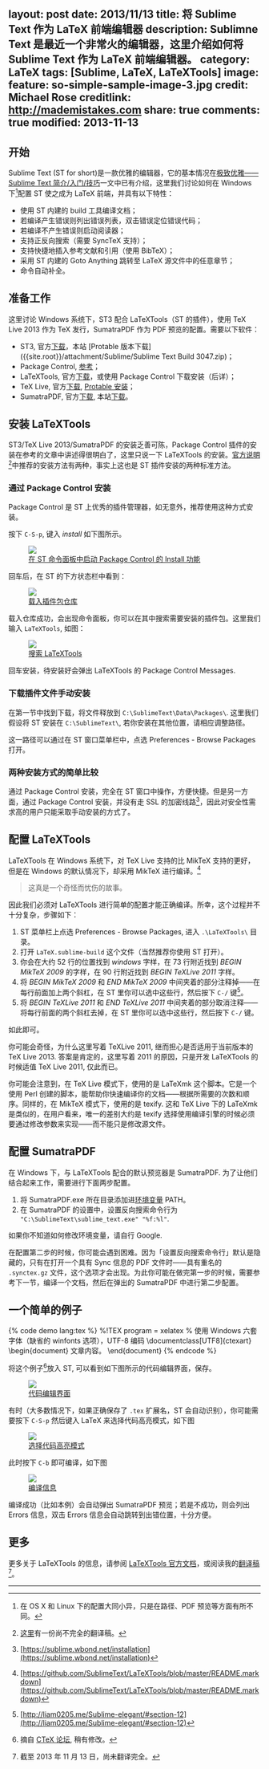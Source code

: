 layout: post
date: 2013/11/13
title: 将 Sublime Text 作为 LaTeX 前端编辑器
description: Sublimne Text 是最近一个非常火的编辑器，这里介绍如何将 Sublime Text 作为 LaTeX 前端编辑器。
category: LaTeX
tags: [Sublime, LaTeX, LaTeXTools]
image:
  feature: so-simple-sample-image-3.jpg
  credit: Michael Rose
  creditlink: http://mademistakes.com
share: true
comments: true
modified: 2013-11-13
---


## 开始

Sublime Text (ST for short)是一款优雅的编辑器，它的基本情况在[极致优雅——Sublime Text 简介/入门/技巧](http://liam0205.me/Sublime-elegant/)一文中已有介绍，这里我们讨论如何在 Windows 下[^1]配置 ST 使之成为 LaTeX 前端，并具有以下特性：

* 使用 ST 内建的 build 工具编译文档；
* 若编译产生错误则列出错误列表，双击错误定位错误代码；
* 若编译不产生错误则启动阅读器；
* 支持正反向搜索（需要 SyncTeX 支持）；
* 支持快捷地插入参考文献和引用（使用 BibTeX）；
* 采用 ST 内建的 Goto Anything 跳转至 LaTeX 源文件中的任意章节；
* 命令自动补全。

<!--more-->

## 准备工作

这里讨论 Windows 系统下，ST3 配合 LaTeXTools（ST 的插件），使用 TeX Live 2013 作为 TeX 发行，SumatraPDF 作为 PDF 预览的配置。需要以下软件：

* ST3, 官方[下载](http://www.sublimetext.com/3)，本站 [Protable 版本下载]({{site.root}}/attachment/Sublime/Sublime Text Build 3047.zip)；
* Package Control, [参考]({{site.url}}/Sublime-elegant/#package-control)；
* LaTeXTools, 官方[下载](https://github.com/SublimeText/LaTeXTools/archive/master.zip)，或使用 Package Control 下载安装（后详）；
* TeX Live, 官方[下载](http://mirror.ctan.org/systems/texlive/Images/), [Protable 安装](http://bbs.ctex.org/forum.php?mod=viewthread&tid=76538)；
* SumatraPDF, 官方[下载](https://kjkpub.s3.amazonaws.com/sumatrapdf/rel/SumatraPDF-2.4.zip), 本站[下载]({{site.root}}/attachment/LaTeX-useful-tools/SumatraPDF.exe)。

## 安装 LaTeXTools

ST3/TeX Live 2013/SumatraPDF 的安装乏善可陈，Package Control 插件的安装在参考的文章中讲述得很明白了，这里只说一下 LaTeXTools 的安装。[官方说明](https://github.com/SublimeText/LaTeXTools/blob/master/README.markdown)[^2]中推荐的安装方法有两种，事实上这也是 ST 插件安装的两种标准方法。

### 通过 Package Control 安装

Package Control 是 ST 上优秀的插件管理器，如无意外，推荐使用这种方式安装。

按下 `C-S-p`, 键入 *install* 如下图所示。

<figure>
	<a href="{{site.root}}/attachment/images/Sublime/Package_Install.png"><img src="{{site.root}}/attachment/images/Sublime/Package_Install.png"></a>
	<figcaption><a href="https://sublime.wbond.net/" title="在 ST 命令面板中启动 Package Control 的 Install 功能">在 ST 命令面板中启动 Package Control 的 Install 功能</a></figcaption>
</figure>

回车后，在 ST 的下方状态栏中看到：

<figure>
	<a href="{{site.root}}/attachment/images/Sublime/Loading_Repo.png"><img src="{{site.root}}/attachment/images/Sublime/Loading_Repo.png"></a>
	<figcaption><a href="https://sublime.wbond.net/" title="载入插件包仓库">载入插件包仓库</a></figcaption>
</figure>

载入仓库成功，会出现命令面板，你可以在其中搜索需要安装的插件包。这里我们输入 `LaTeXTools`, 如图：
<figure>
	<a href="{{site.root}}/attachment/images/Sublime/LaTeXTools_Setup.png"><img src="{{site.root}}/attachment/images/Sublime/LaTeXTools_Setup.png"></a>
	<figcaption><a href="https://sublime.wbond.net/" title="搜索 LaTeXTools">搜索 LaTeXTools</a></figcaption>
</figure>

回车安装，待安装好会弹出 LaTeXTools 的 Package Control Messages.

### 下载插件文件手动安装

在第一节中找到下载，将文件释放到 `C:\SublimeText\Data\Packages\`. 这里我们假设将 ST 安装在 `C:\SublimeText\`, 若你安装在其他位置，请相应调整路径。

这一路径可以通过在 ST 窗口菜单栏中，点选 Preferences - Browse Packages 打开。

### 两种安装方式的简单比较

通过 Package Control 安装，完全在 ST 窗口中操作，方便快捷。但是另一方面，通过 Package Control 安装，并没有走 SSL 的加密线路[^3]，因此对安全性需求高的用户只能采取手动安装的方式了。

## 配置 LaTeXTools

LaTeXTools 在 Windows 系统下，对 TeX Live 支持的比 MikTeX 支持的更好，但是在 Windows 的默认情况下，却采用 MikTeX 进行编译。[^4]

> 这真是一个奇怪而忧伤的故事。

因此我们必须对 LaTeXTools 进行简单的配置才能正确编译。所幸，这个过程并不十分复杂，步骤如下：

1. ST 菜单栏上点选 Preferences - Browse Packages, 进入 `.\LaTeXTools\` 目录。
2. 打开 `LaTeX.sublime-build` 这个文件（当然推荐你使用 ST 打开）。
3. 你会在大约 52 行的位置找到 *windows* 字样，在 73 行附近找到 *BEGIN MikTeX 2009* 的字样，在 90 行附近找到 *BEGIN TeXLive 2011* 字样。
4. 将 *BEGIN MikTeX 2009* 和 *END MikTeX 2009* 中间夹着的部分注释掉——在每行前面加上两个斜杠，在 ST 里你可以选中这些行，然后按下 `C-/` 键[^5]。
5. 将 *BEGIN TeXLive 2011* 和 *END TeXLive 2011* 中间夹着的部分取消注释——将每行前面的两个斜杠去掉，在 ST 里你可以选中这些行，然后按下 `C-/` 键。

如此即可。

你可能会奇怪，为什么这里写着 TeXLive 2011, 继而担心是否适用于当前版本的 TeX Live 2013. 答案是肯定的，这里写着 2011 的原因，只是开发 LaTeXTools 的时候适值 TeX Live 2011, 仅此而已。

你可能会注意到，在 TeX Live 模式下，使用的是 LaTeXmk 这个脚本。它是一个使用 Perl 创建的脚本，能帮助你快速编译你的文档——根据所需要的次数和顺序。同样的，在 MikTeX 模式下，使用的是 texify. 这和 TeX Live 下的 LaTeXmk 是类似的，在用户看来，唯一的差别大约是 texify 选择使用编译引擎的时候必须要通过修改参数来实现——而不能只是修改源文件。

## 配置 SumatraPDF

在 Windows 下，与 LaTeXTools 配合的默认预览器是 SumatraPDF. 为了让他们结合起来工作，需要进行下面两步配置。

1. 将 SumatraPDF.exe 所在目录添加进[环境变量](http://zh.wikipedia.org/zh/%E7%8E%AF%E5%A2%83%E5%8F%98%E9%87%8F) PATH。
2. 在 SumatraPDF 的设置中，设置反向搜索命令行为 `"C:\SublimeText\sublime_text.exe" "%f:%l"`.

如果你不知道如何修改环境变量，请自行 Google.

在配置第二步的时候，你可能会遇到困难。因为「设置反向搜索命令行」默认是隐藏的，只有在打开一个具有 Sync 信息的 PDF 文件时——具有重名的 `.synctex.gz` 文件，这个选项才会出现。为此你可能在做完第一步的时候，需要参考下一节，编译一个文档，然后在弹出的 SumatraPDF 中进行第二步配置。

## 一个简单的例子

{% code demo lang:tex %}
%!TEX program = xelatex
% 使用 Windows 六套字体（缺省的 winfonts 选项），UTF-8 编码
\documentclass[UTF8]{ctexart}
\begin{document}
文章内容。
\end{document}
{% endcode %}

将这个例子[^6]放入 ST, 可以看到如下图所示的代码编辑界面，保存。

<figure>
	<a href="{{site.root}}/attachment/images/Sublime/LaTeX_UI.png"><img src="{{site.root}}/attachment/images/Sublime/LaTeX_UI.png"></a>
	<figcaption><a href="https://sublime.wbond.net/" title="代码编辑界面">代码编辑界面</a></figcaption>
</figure>

有时（大多数情况下，如果正确保存了 `.tex` 扩展名，ST 会自动识别），你可能需要按下 `C-S-p` 然后键入 LaTeX 来选择代码高亮模式，如下图

<figure>
	<a href="{{site.root}}/attachment/images/Sublime/Set_Syntax_LaTeX.png"><img src="{{site.root}}/attachment/images/Sublime/Set_Syntax_LaTeX.png"></a>
	<figcaption><a href="https://sublime.wbond.net/" title="选择代码高亮模式">选择代码高亮模式</a></figcaption>
</figure>

此时按下 `C-b` 即可编译，如下图

<figure>
	<a href="{{site.root}}/attachment/images/Sublime/Compile_info.png"><img src="{{site.root}}/attachment/images/Sublime/Compile_info.png"></a>
	<figcaption><a href="https://sublime.wbond.net/" title="编译信息">编译信息</a></figcaption>
</figure>

编译成功（比如本例）会自动弹出 SumatraPDF 预览；若是不成功，则会列出 Errors 信息，双击 Errors 信息会自动跳转到出错位置，十分方便。

## 更多

更多关于 LaTeXTools 的信息，请参阅 [LaTeXTools 官方文档](https://github.com/SublimeText/LaTeXTools/blob/master/README.markdown)，或阅读我的[翻译稿](http://liam0205.me/Sublime-LaTeXTools)[^7]。



------
[^1]: 在 OS X 和 Linux 下的配置大同小异，只是在路径、PDF 预览等方面有所不同。
[^2]: [这里](http://liam0205.me/Sublime-LaTeXTools)有一份尚不完全的翻译稿。
[^3]: [https://sublime.wbond.net/installation](https://sublime.wbond.net/installation)
[^4]: [https://github.com/SublimeText/LaTeXTools/blob/master/README.markdown](https://github.com/SublimeText/LaTeXTools/blob/master/README.markdown)
[^5]: [http://liam0205.me/Sublime-elegant/#section-12](http://liam0205.me/Sublime-elegant/#section-12)
[^6]: 摘自 [CTeX 论坛](http://bbs.ctex.org/forum.php?mod=redirect&goto=findpost&ptid=48244&pid=337082&fromuid=109739), 稍有修改。
[^7]: 截至 2013 年 11 月 13 日，尚未翻译完全。
